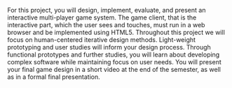 For this project, you will design, implement, evaluate, and present an interactive multi-player game system. The game client, that is the interactive part, which the user sees and touches, must run in a web browser and be implemented using HTML5. Throughout this project we will focus on  human-centered iterative design methods. Light-weight prototyping and user studies will inform your design process. Through functional prototypes and further studies, you will learn about developing complex software while maintaining focus on user needs. You will present your final game design in a short video at the end of the semester, as well as in a formal final presentation.
